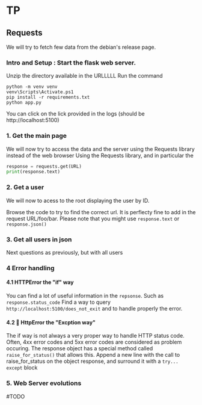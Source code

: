 # TP

## Requests

We will try to fetch few data from the debian's release page.
### Intro and Setup : Start the flask web server.
Unzip the directory available in the URLLLLL
Run the command 
```
python -m venv venv
venv\Scripts\Activate.ps1
pip install -r requirements.txt
python app.py
```
You can click on the lick provided in the logs (should be http://localhost:5100)


### 1. Get the main page

We will now try to access the data and the server using the Requests library instead of the web browser
Using the Requests library, and in particular the 
```python
response = requests.get(URL)
print(response.text)
```

### 2. Get a user

We will now to acess to the root displaying the user by ID.

Browse the code to try to find the correct url.
It is perflecty fine to add in the request URL/foo/bar. 
Please note that you might use `response.text` or `response.json()`

### 3. Get all users in json

Next questions as previously, but with all users

### 4 Error handling
#### 4.1 HTTPError the "if" way

You can find a lot of useful information in the `repsonse`. Such as `response.status_code`
Find a way to query `http://localhost:5100/does_not_exit` and to handle properly the error.

#### 4.2  💪 HttpError the "Excption way"

The if way is not always a very proper way to handle HTTP status code. Often, 4xx error codes and 5xx error codes are considered as problem occuring.
The response object has a special method called `raise_for_status()` that allows this.
Append a new line with the call to raise_for_status on the object response, and surround it with a `try... except` block


### 5. Web Server evolutions

#TODO
